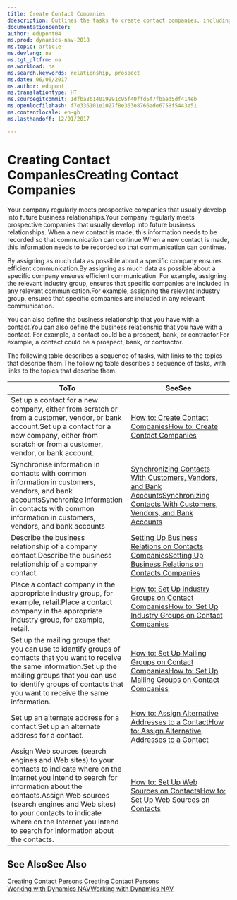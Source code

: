 ```yaml
---
title: Create Contact Companies
ddescription: Outlines the tasks to create contact companies, including assigning relevant data about prospects and defining the business relationships you have with companies.
documentationcenter: 
author: edupont04
ms.prod: dynamics-nav-2018
ms.topic: article
ms.devlang: na
ms.tgt_pltfrm: na
ms.workload: na
ms.search.keywords: relationship, prospect
ms.date: 06/06/2017
ms.author: edupont
ms.translationtype: HT
ms.sourcegitcommit: 1dfba8b14019991c95f40ffd5f7fbaed5df414eb
ms.openlocfilehash: f7e336101e1027f8e363e8766ade6758f5443e51
ms.contentlocale: en-gb
ms.lasthandoff: 12/01/2017

---
```

# <a name="creating-contact-companies"></a><span data-ttu-id="c70a5-102">Creating Contact Companies</span><span class="sxs-lookup"><span data-stu-id="c70a5-102">Creating Contact Companies</span></span>
<span data-ttu-id="c70a5-103">Your company regularly meets prospective companies that usually develop into future business relationships.</span><span class="sxs-lookup"><span data-stu-id="c70a5-103">Your company regularly meets prospective companies that usually develop into future business relationships.</span></span> <span data-ttu-id="c70a5-104">When a new contact is made, this information needs to be recorded so that communication can continue.</span><span class="sxs-lookup"><span data-stu-id="c70a5-104">When a new contact is made, this information needs to be recorded so that communication can continue.</span></span>

<span data-ttu-id="c70a5-105">By assigning as much data as possible about a specific company ensures efficient communication.</span><span class="sxs-lookup"><span data-stu-id="c70a5-105">By assigning as much data as possible about a specific company ensures efficient communication.</span></span> <span data-ttu-id="c70a5-106">For example, assigning the relevant industry group, ensures that specific companies are included in any relevant communication.</span><span class="sxs-lookup"><span data-stu-id="c70a5-106">For example, assigning the relevant industry group, ensures that specific companies are included in any relevant communication.</span></span>

<span data-ttu-id="c70a5-107">You can also define the business relationship that you have with a contact.</span><span class="sxs-lookup"><span data-stu-id="c70a5-107">You can also define the business relationship that you have with a contact.</span></span> <span data-ttu-id="c70a5-108">For example, a contact could be a prospect, bank, or contractor.</span><span class="sxs-lookup"><span data-stu-id="c70a5-108">For example, a contact could be a prospect, bank, or contractor.</span></span>

<span data-ttu-id="c70a5-109">The following table describes a sequence of tasks, with links to the topics that describe them.</span><span class="sxs-lookup"><span data-stu-id="c70a5-109">The following table describes a sequence of tasks, with links to the topics that describe them.</span></span> 

| <span data-ttu-id="c70a5-110">To</span><span class="sxs-lookup"><span data-stu-id="c70a5-110">To</span></span> | <span data-ttu-id="c70a5-111">See</span><span class="sxs-lookup"><span data-stu-id="c70a5-111">See</span></span> |
| --- | --- |
| <span data-ttu-id="c70a5-112">Set up a contact for a new company, either from scratch or from a customer, vendor, or bank account.</span><span class="sxs-lookup"><span data-stu-id="c70a5-112">Set up a contact for a new company, either from scratch or from a customer, vendor, or bank account.</span></span> |[<span data-ttu-id="c70a5-113">How to: Create Contact Companies</span><span class="sxs-lookup"><span data-stu-id="c70a5-113">How to: Create Contact Companies</span></span>](marketing-how-create-contact-companies.md) |
| <span data-ttu-id="c70a5-114">Synchronise information in contacts with common information in customers, vendors, and bank accounts</span><span class="sxs-lookup"><span data-stu-id="c70a5-114">Synchronize information in contacts with common information in customers, vendors, and bank accounts</span></span> |[<span data-ttu-id="c70a5-115">Synchronizing Contacts With Customers, Vendors, and Bank Accounts</span><span class="sxs-lookup"><span data-stu-id="c70a5-115">Synchronizing Contacts With Customers, Vendors, and Bank Accounts</span></span>](marketing-synchronize-contacts-customers-vendors-bank-accounts.md) |
| <span data-ttu-id="c70a5-116">Describe the business relationship of a company contact.</span><span class="sxs-lookup"><span data-stu-id="c70a5-116">Describe the business relationship of a company contact.</span></span> |[<span data-ttu-id="c70a5-117">Setting Up Business Relations on Contacts Companies</span><span class="sxs-lookup"><span data-stu-id="c70a5-117">Setting Up Business Relations on Contacts Companies</span></span>](marketing-business-relations.md) |
| <span data-ttu-id="c70a5-118">Place a contact company in the appropriate industry group, for example, retail.</span><span class="sxs-lookup"><span data-stu-id="c70a5-118">Place a contact company in the appropriate industry group, for example, retail.</span></span> |[<span data-ttu-id="c70a5-119">How to: Set Up Industry Groups on Contact Companies</span><span class="sxs-lookup"><span data-stu-id="c70a5-119">How to: Set Up Industry Groups on Contact Companies</span></span>](marketing-industry-groups.md) |
| <span data-ttu-id="c70a5-120">Set up the mailing groups that you can use to identify groups of contacts that you want to receive the same information.</span><span class="sxs-lookup"><span data-stu-id="c70a5-120">Set up the mailing groups that you can use to identify groups of contacts that you want to receive the same information.</span></span> |[<span data-ttu-id="c70a5-121">How to: Set Up Mailing Groups on Contact Companies</span><span class="sxs-lookup"><span data-stu-id="c70a5-121">How to: Set Up Mailing Groups on Contact Companies</span></span>](marketing-mailing-groups.md) |
| <span data-ttu-id="c70a5-122">Set up an alternate address for a contact.</span><span class="sxs-lookup"><span data-stu-id="c70a5-122">Set up an alternate address for a contact.</span></span> |[<span data-ttu-id="c70a5-123">How to: Assign Alternative Addresses to a Contact</span><span class="sxs-lookup"><span data-stu-id="c70a5-123">How to: Assign Alternative Addresses to a Contact</span></span>](marketing-how-assign-alternate-address.md) |
| <span data-ttu-id="c70a5-124">Assign Web sources (search engines and Web sites) to your contacts to indicate where on the Internet you intend to search for information about the contacts.</span><span class="sxs-lookup"><span data-stu-id="c70a5-124">Assign Web sources (search engines and Web sites) to your contacts to indicate where on the Internet you intend to search for information about the contacts.</span></span> |[<span data-ttu-id="c70a5-125">How to: Set Up Web Sources on Contacts</span><span class="sxs-lookup"><span data-stu-id="c70a5-125">How to: Set Up Web Sources on Contacts</span></span>](marketing-web-sources.md) |

## <a name="see-also"></a><span data-ttu-id="c70a5-126">See Also</span><span class="sxs-lookup"><span data-stu-id="c70a5-126">See Also</span></span>
<span data-ttu-id="c70a5-127">[Creating Contact Persons](marketing-create-contact-persons.md) </span><span class="sxs-lookup"><span data-stu-id="c70a5-127">[Creating Contact Persons](marketing-create-contact-persons.md) </span></span>  
[<span data-ttu-id="c70a5-128">Working with Dynamics NAV</span><span class="sxs-lookup"><span data-stu-id="c70a5-128">Working with Dynamics NAV</span></span>](ui-work-product.md)

